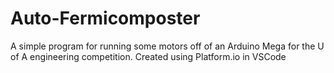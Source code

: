 # Auto-Fermicomposter
 A simple program for running some motors off of an Arduino Mega for the U of A engineering competition.
 Created using Platform.io in VSCode
